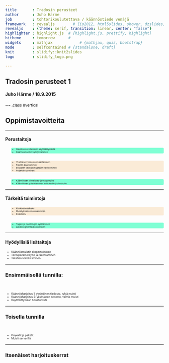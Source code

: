```yaml
---
title       : Tradosin perusteet
author      : Juho Härme
job         : tohtorikoulutettava / käännöstiede venäjä
framework   : revealjs        # {io2012, html5slides, shower, dzslides, ...}
revealjs    : {theme: serif, transition: linear, center: "false"}
highlighter : highlight.js  # {highlight.js, prettify, highlight}
hitheme     : tomorrow      # 
widgets     : mathjax            # {mathjax, quiz, bootstrap}
mode        : selfcontained # {standalone, draft}
knit        : slidify::knit2slides
logo        : slidify_logo.png

---
```


<style>
.reveal h2{
    padding-bottom: 20px;
}

p { text-align: left;
font-size: 12;

}

.reveal a:not(.image) {
text-decoration:underline;
}

.coldiv {width:47%;float:left;}
.coldiv2 {float:left;width:30%;}


.rowdiv {width:100%;clear:left;}

.reveal section img { background:none; border:none; box-shadow:none; }

li.fragment{
font-size:80%;
}

ul,li,li.fragment{
font-size:80%;
}

.gr1{
border-radius:3px;
background:antiquewhite;
}
.gr2{
border-radius:3px;
background:aquamarine;
}

</style>

## Tradosin perusteet 1

#### Juho Härme / 18.9.2015


--- .class &vertical

## Oppimistavoitteita

<!--Linkit/sivunumerot tähän minioppaisiin kustakin asiasta! --> 

***

#### Perustaitoja

<ul>

<ul class='fragment gr2'>
<li style='font-size:75%;'> Oleellisen erottaminen käyttöliittymästä
<li style='font-size:75%;'> Käännösmuistin hyödyntäminen
</ul>
<br>
<ul class='fragment gr1'>
<li style='font-size:75%;'> Yksittäisen tiedoston kääntäminen
<li style='font-size:75%;'> Paketin kääntäminen
<li style='font-size:75%;'> Erilaisten tiedostomuotojen hallitseminen
<li style='font-size:75%;'> Projektin luominen
</ul>
<br>
<ul class='fragment gr2'>
<li style='font-size:75%;'> Käännöksen viimeistely ja eksportointi
<li style='font-size:75%;'> Käännöksen palauttaminen asiakkaalle / toimistolle
</ul>

</ul>

***

#### Tärkeitä toimintoja

<ul>
<ul class='fragment gr1'>
<li style='font-size:75%;'> Konkordanssihaku
<li style='font-size:75%;'> Muistiyksikön muokkaaminen
<li style='font-size:75%;'> Esikatselu
</ul>
<br>
<ul class='fragment gr2'>
<li style='font-size:75%;'> Tägien ja muotoilujen syöttäminen
<li style='font-size:75%;'> Lähdesegmentin kopioiminen
</ul>
</ul>

***

#### Hyödyllisiä lisätaitoja

<ul>
<li style='font-size:75%;'> Käännösmuistin eksportoiminen
<li style='font-size:75%;'> Termipankin käyttö ja rakentaminen
<li style='font-size:75%;'> Tekstien kohdistaminen
</ul>

--- 

### Ensimmäisellä tunnilla:

<br>
<ul>
<li style='font-size:75%;' class='fragment'> Käännösharjoitus 1: yksittäinen tiedosto, tyhjä muisti
<li style='font-size:75%;' class='fragment'> Käännösharjoitus 2: yksittäinen tiedosto, valmis muisti
<li style='font-size:75%;' class='fragment'> Käyttöliittymään tutustumista
</ul>


---

### Toisella tunnilla

<br>
<ul>
<li style='font-size:75%;' class='fragment'> Projektit ja paketit
<li style='font-size:75%;' class='fragment'> Muisti serverillä
</ul>

---

### Itsenäiset harjoituskerrat


